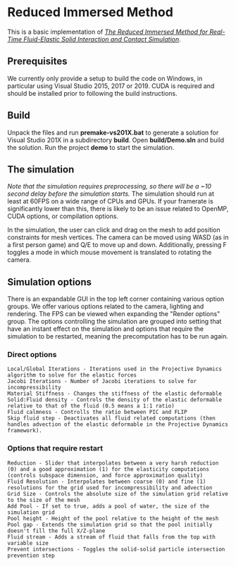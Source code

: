 # Reduced Immersed Method

This is a basic implementation of [*The Reduced Immersed Method for Real-Time Fluid-Elastic Solid Interaction and Contact Simulation*](https://graphics.tudelft.nl/~klaus/papers/immersed.pdf).

## Prerequisites
We currently only provide a setup to build the code on Windows, in particular using Visual Studio 2015, 2017 or 2019.
CUDA is required and should be installed prior to following the build instructions.

## Build
Unpack the files and run **premake-vs201X.bat** to generate a solution for Visual Studio 201X in a subdirectory **build**.
Open **build/Demo.sln** and build the solution. Run the project **demo** to start the simulation.

## The simulation
*Note that the simulation requires preprocessing, so there will be a ~10 second delay before the simulation starts.*
The simulation should run at least at 60FPS on a wide range of CPUs and GPUs.
If your framerate is significantly lower than this, there is likely to be an issue related to OpenMP, CUDA options, or compilation options.

In the simulation, the user can click and drag on the mesh to add position constraints for mesh vertices.
The camera can be moved using WASD (as in a first person game) and Q/E to move up and down.
Additionally, pressing F toggles a mode in which mouse movement is translated to rotating the camera.

## Simulation options
There is an expandable GUI in the top left corner containing various option groups.
We offer various options related to the camera, lighting and rendering. 
The FPS can be viewed when expanding the "Render options"  group.
The options controlling the simulation are grouped into setting that have an instant effect on the simulation and options that require the simulation to be restarted, meaning the precomputation has to be run again.

### Direct options

    Local/Global Iterations - Iterations used in the Projective Dynamics algorithm to solve for the elastic forces
    Jacobi Iterations - Number of Jacobi iterations to solve for incompressibility
    Material Stiffness - Changes the stiffness of the elastic deformable
    Solid:Fluid density - Controls the density of the elastic deformable relative to that of the fluid (0.5 means a 1:1 ratio)
    Fluid calmness - Controlls the ratio between PIC and FLIP
    Skip fluid step - Deactivates all fluid related computations (then handles advection of the elastic deformable in the Projective Dynamics framework).

### Options that require restart

    Reduction - Slider that interpolates between a very harsh reduction (0) and a good approximation (1) for the elasticity computations (controls subspace dimension, and force approximation quality)
    Fluid Resolution - Interpolates between coarse (0) and fine (1) resolutions for the grid used for incompressibility and advection
    Grid Size - Controls the absolute size of the simulation grid relative to the size of the mesh
    Add Pool - If set to true, adds a pool of water, the size of the simulation grid
    Pool height - Height of the pool relative to the height of the mesh
    Pool gap - Extends the simulation grid so that the pool initially doesn't fill the full X/Z-plane
    Fluid stream - Adds a stream of fluid that falls from the top with variable size
    Prevent intersections - Toggles the solid-solid particle intersection prevention step